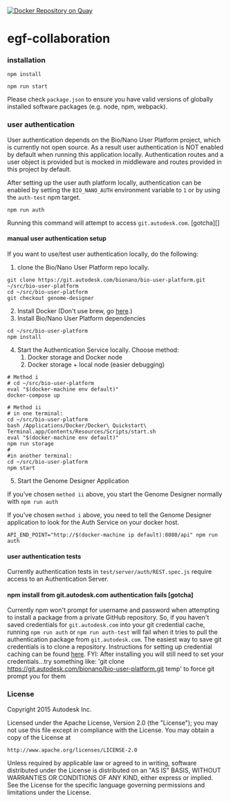 [![Docker Repository on Quay](https://quay.io/repository/autodesk_bionano/genomedesigner_genome-designer/status "Docker Repository on Quay")](https://quay.io/repository/autodesk_bionano/genomedesigner_genome-designer)
# egf-collaboration

### installation

`npm install`

`npm run start`

Please check `package.json` to ensure you have valid versions of globally installed software packages (e.g. node, npm, webpack).

### user authentication
User authentication depends on the Bio/Nano User Platform project, which is currently not open source. As a result user
authentication is NOT enabled by default when running this application locally. Authentication routes and a user object
is provided but is mocked in middleware and routes provided in this project by default.

After setting up the user auth platform locally, authentication can be enabled by setting the `BIO_NANO_AUTH`
environment variable to `1` or by using the `auth-test` npm target.

```
npm run auth
```

Running this command will attempt to access `git.autodesk.com`. [gotcha][]

#### manual user authentication setup
If you want to use/test user authentication locally, do the following:

1) clone the Bio/Nano User Platform repo locally.

```
git clone https://git.autodesk.com/bionano/bio-user-platform.git ~/src/bio-user-platform
cd ~/src/bio-user-platform
git checkout genome-designer
```

2) Install Docker (Don't use brew, go [here](https://docs.docker.com/engine/installation/mac/).)
3) Install Bio/Nano User Platform dependencies

```
cd ~/src/bio-user-platform
npm install
```

4) Start the Authentication Service locally. Choose method:
    1) Docker storage and Docker node
    2) Docker storage + local node (easier debugging)

```
# Method i
# cd ~/src/bio-user-platform
eval "$(docker-machine env default)"
docker-compose up
```

```
# Method ii
# in one terminal:
cd ~/src/bio-user-platform
bash /Applications/Docker/Docker\ Quickstart\ Terminal.app/Contents/Resources/Scripts/start.sh
eval "$(docker-machine env default)"
npm run storage
#
#in another terminal:
cd ~/src/bio-user-platform
npm start
```

5) Start the Genome Designer Application

If you've chosen `method ii` above, you start the Genome Designer normally with `npm run auth`

If you've chosen `method i` above, you need to tell the Genome Designer application to look for the Auth Service on
your docker host.

```
API_END_POINT="http://$(docker-machine ip default):8080/api" npm run auth
```

#### user authentication tests

Currently authentication tests in `test/server/auth/REST.spec.js` require access to an Authentication Server.

#### npm install from git.autodesk.com authentication fails [gotcha] ####

Currently npm won't prompt for username and password when attempting to install a package from a private GitHub
repository. So, if you haven't saved credentials for `git.autodesk.com` into your git credential cache, running
`npm run auth` or `npm run auth-test` will fail when it tries to pull the authentication package from `git.autodesk.com`.
The easiest way to save git credentials is to clone a repository. Instructions for setting up credential caching
can be found [here](https://help.github.com/articles/caching-your-github-password-in-git/).
FYI: After installing you will still need to set your credentials...try something like: 'git clone https://git.autodesk.com/bionano/bio-user-platform.git temp' to force git prompt you for them

### License

Copyright 2015 Autodesk Inc.

Licensed under the Apache License, Version 2.0 (the "License");
you may not use this file except in compliance with the License.
You may obtain a copy of the License at

    http://www.apache.org/licenses/LICENSE-2.0

Unless required by applicable law or agreed to in writing, software
distributed under the License is distributed on an "AS IS" BASIS,
WITHOUT WARRANTIES OR CONDITIONS OF ANY KIND, either express or implied.
See the License for the specific language governing permissions and
limitations under the License.